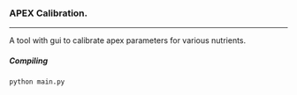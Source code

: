 ### APEX Calibration.
***
A tool with gui to calibrate apex parameters for various nutrients.

##### Compiling
```
python main.py
```


